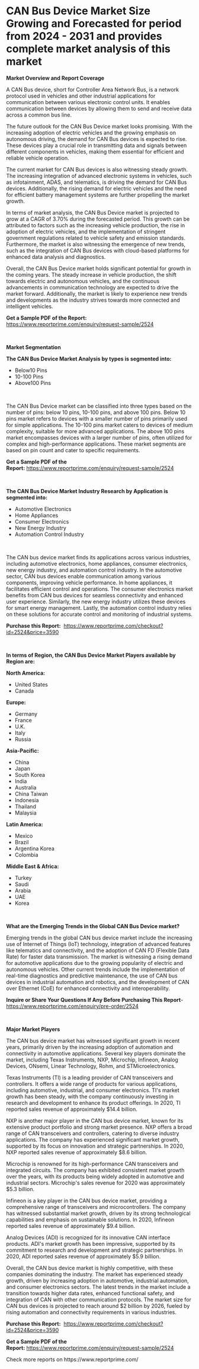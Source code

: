 <p><h1>CAN Bus Device Market Size Growing and Forecasted for period from 2024 - 2031 and provides complete market analysis of this market</h1></p><p><strong>Market Overview and Report Coverage</strong></p>
<p><p>A CAN Bus device, short for Controller Area Network Bus, is a network protocol used in vehicles and other industrial applications for communication between various electronic control units. It enables communication between devices by allowing them to send and receive data across a common bus line.</p><p>The future outlook for the CAN Bus Device market looks promising. With the increasing adoption of electric vehicles and the growing emphasis on autonomous driving, the demand for CAN Bus devices is expected to rise. These devices play a crucial role in transmitting data and signals between different components in vehicles, making them essential for efficient and reliable vehicle operation.</p><p>The current market for CAN Bus devices is also witnessing steady growth. The increasing integration of advanced electronic systems in vehicles, such as infotainment, ADAS, and telematics, is driving the demand for CAN Bus devices. Additionally, the rising demand for electric vehicles and the need for efficient battery management systems are further propelling the market growth.</p><p>In terms of market analysis, the CAN Bus Device market is projected to grow at a CAGR of 3.70% during the forecasted period. This growth can be attributed to factors such as the increasing vehicle production, the rise in adoption of electric vehicles, and the implementation of stringent government regulations related to vehicle safety and emission standards. Furthermore, the market is also witnessing the emergence of new trends, such as the integration of CAN Bus devices with cloud-based platforms for enhanced data analysis and diagnostics.</p><p>Overall, the CAN Bus Device market holds significant potential for growth in the coming years. The steady increase in vehicle production, the shift towards electric and autonomous vehicles, and the continuous advancements in communication technology are expected to drive the market forward. Additionally, the market is likely to experience new trends and developments as the industry strives towards more connected and intelligent vehicles.</p></p>
<p><strong>Get a Sample PDF of the Report:</strong> <a href="https://www.reportprime.com/enquiry/request-sample/2524">https://www.reportprime.com/enquiry/request-sample/2524</a></p>
<p>&nbsp;</p>
<p><strong>Market Segmentation</strong></p>
<p><strong>The CAN Bus Device Market Analysis by types is segmented into:</strong></p>
<p><ul><li>Below10 Pins</li><li>10-100 Pins</li><li>Above100 Pins</li></ul></p>
<p>&nbsp;</p>
<p><p>The CAN Bus Device market can be classified into three types based on the number of pins: below 10 pins, 10-100 pins, and above 100 pins. Below 10 pins market refers to devices with a smaller number of pins primarily used for simple applications. The 10-100 pins market caters to devices of medium complexity, suitable for more advanced applications. The above 100 pins market encompasses devices with a larger number of pins, often utilized for complex and high-performance applications. These market segments are based on pin count and cater to specific requirements.</p></p>
<p><strong>Get a Sample PDF of the Report:</strong>&nbsp;<a href="https://www.reportprime.com/enquiry/request-sample/2524">https://www.reportprime.com/enquiry/request-sample/2524</a></p>
<p>&nbsp;</p>
<p><strong>The CAN Bus Device Market Industry Research by Application is segmented into:</strong></p>
<p><ul><li>Automotive Electronics</li><li>Home Appliances</li><li>Consumer Electronics</li><li>New Energy Industry</li><li>Automation Control Industry</li></ul></p>
<p>&nbsp;</p>
<p><p>The CAN bus device market finds its applications across various industries, including automotive electronics, home appliances, consumer electronics, new energy industry, and automation control industry. In the automotive sector, CAN bus devices enable communication among various components, improving vehicle performance. In home appliances, it facilitates efficient control and operations. The consumer electronics market benefits from CAN bus devices for seamless connectivity and enhanced user experience. Similarly, the new energy industry utilizes these devices for smart energy management. Lastly, the automation control industry relies on these solutions for accurate control and monitoring of industrial systems.</p></p>
<p><strong>Purchase this Report:</strong>&nbsp; <a href="https://www.reportprime.com/checkout?id=2524&price=3590">https://www.reportprime.com/checkout?id=2524&price=3590</a></p>
<p>&nbsp;</p>
<p><strong>In terms of Region, the CAN Bus Device Market Players available by Region are:</strong></p>
<p>
    <p> <strong> North America: </strong>
        <ul>
            <li>United States</li>
            <li>Canada</li>
        </ul>
        </p> 
    <p> <strong> Europe: </strong>
        <ul>
            <li>Germany</li>
            <li>France</li>
            <li>U.K.</li>
            <li>Italy</li>
            <li>Russia</li>
        </ul>
        </p> 
    <p> <strong> Asia-Pacific: </strong>
        <ul>
            <li>China</li>
            <li>Japan</li>
            <li>South Korea</li>
            <li>India</li>
            <li>Australia</li>
            <li>China Taiwan</li>
            <li>Indonesia</li>
            <li>Thailand</li>
            <li>Malaysia</li>
        </ul>
        </p> 
    <p> <strong> Latin America: </strong>
        <ul>
            <li>Mexico</li>
            <li>Brazil</li>
            <li>Argentina Korea</li>
            <li>Colombia</li>
        </ul>
        </p> 
    <p> <strong> Middle East & Africa: </strong>
        <ul>
            <li>Turkey</li>
            <li>Saudi</li>
            <li>Arabia</li>
            <li>UAE</li>
            <li>Korea</li>
        </ul>
    </p>
    </p>
<p>&nbsp;</p>
<p><strong>What are the Emerging Trends in the Global CAN Bus Device market?</strong></p>
<p><p>Emerging trends in the global CAN bus device market include the increasing use of Internet of Things (IoT) technology, integration of advanced features like telematics and connectivity, and the adoption of CAN FD (Flexible Data Rate) for faster data transmission. The market is witnessing a rising demand for automotive applications due to the growing popularity of electric and autonomous vehicles. Other current trends include the implementation of real-time diagnostics and predictive maintenance, the use of CAN bus devices in industrial automation and robotics, and the development of CAN over Ethernet (CoE) for enhanced connectivity and interoperability.</p></p>
<p><strong>Inquire or Share Your Questions If Any Before Purchasing This Report</strong>- <a href="https://www.reportprime.com/enquiry/pre-order/2524">https://www.reportprime.com/enquiry/pre-order/2524</a></p>
<p>&nbsp;</p>
<p><strong>Major Market Players</strong></p>
<p><p>The CAN bus device market has witnessed significant growth in recent years, primarily driven by the increasing adoption of automation and connectivity in automotive applications. Several key players dominate the market, including Texas Instruments, NXP, Microchip, Infineon, Analog Devices, ONsemi, Linear Technology, Rohm, and STMicroelectronics. </p><p>Texas Instruments (TI) is a leading provider of CAN transceivers and controllers. It offers a wide range of products for various applications, including automotive, industrial, and consumer electronics. TI's market growth has been steady, with the company continuously investing in research and development to enhance its product offerings. In 2020, TI reported sales revenue of approximately $14.4 billion.</p><p>NXP is another major player in the CAN bus device market, known for its extensive product portfolio and strong market presence. NXP offers a broad range of CAN transceivers and controllers, catering to diverse industry applications. The company has experienced significant market growth, supported by its focus on innovation and strategic partnerships. In 2020, NXP reported sales revenue of approximately $8.6 billion.</p><p>Microchip is renowned for its high-performance CAN transceivers and integrated circuits. The company has exhibited consistent market growth over the years, with its products being widely adopted in automotive and industrial sectors. Microchip's sales revenue for 2020 was approximately $5.3 billion.</p><p>Infineon is a key player in the CAN bus device market, providing a comprehensive range of transceivers and microcontrollers. The company has witnessed substantial market growth, driven by its strong technological capabilities and emphasis on sustainable solutions. In 2020, Infineon reported sales revenue of approximately $9.4 billion.</p><p>Analog Devices (ADI) is recognized for its innovative CAN interface products. ADI's market growth has been impressive, supported by its commitment to research and development and strategic partnerships. In 2020, ADI reported sales revenue of approximately $5.9 billion.</p><p>Overall, the CAN bus device market is highly competitive, with these companies dominating the industry. The market has experienced steady growth, driven by increasing adoption in automotive, industrial automation, and consumer electronics sectors. The latest trends in the market include a transition towards higher data rates, enhanced functional safety, and integration of CAN with other communication protocols. The market size for CAN bus devices is projected to reach around $2 billion by 2026, fueled by rising automation and connectivity requirements in various industries.</p></p>
<p><strong>Purchase this Report:</strong>&nbsp;&nbsp;<a href="https://www.reportprime.com/checkout?id=2524&price=3590">https://www.reportprime.com/checkout?id=2524&price=3590</a></p>
<p></p>
<p><strong>Get a Sample PDF of the Report:</strong>&nbsp;<a href="https://www.reportprime.com/enquiry/request-sample/2524">https://www.reportprime.com/enquiry/request-sample/2524</a></p>
<p>Check more reports on https://www.reportprime.com/</p>